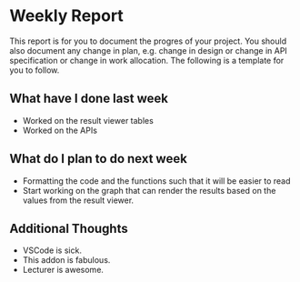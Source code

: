 # Weekly Report

This report is for you to document the progres of your project. You should also document any change in plan, e.g. change in design or change in API specification or change in work allocation. The following is a template for you to follow.

## What have I done last week

-   Worked on the result viewer tables
-   Worked on the APIs

## What do I plan to do next week

-   Formatting the code and the functions such that it will be easier to read
-   Start working on the graph that can render the results based on the values from the result viewer.

## Additional Thoughts

-   VSCode is sick.
-   This addon is fabulous.
-   Lecturer is awesome.
